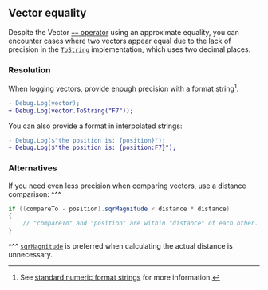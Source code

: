 ## Vector equality

Despite the Vector [`==` operator](https://docs.unity3d.com/ScriptReference/Vector3-operator_eq.html) using an approximate equality, you can encounter cases where two vectors appear equal due to the lack of precision in the [`ToString`](https://docs.unity3d.com/ScriptReference/Vector3.ToString.html) implementation, which uses two decimal places.

### Resolution
When logging vectors, provide enough precision with a format string[^1].
```diff
- Debug.Log(vector);
+ Debug.Log(vector.ToString("F7"));
```
You can also provide a format in interpolated strings:
```diff
- Debug.Log($"the position is: {position}");
+ Debug.Log($"the position is: {position:F7}");
```

### Alternatives
If you need even less precision when comparing vectors, use a distance comparison:
^^^
```csharp
if ((compareTo - position).sqrMagnitude < distance * distance)
{
    // "compareTo" and "position" are within "distance" of each other.
}
```
^^^ [`sqrMagnitude`](https://docs.unity3d.com/ScriptReference/Vector3-sqrMagnitude.html) is preferred when calculating the actual distance is unnecessary.

[^1]: See [standard numeric format strings](https://learn.microsoft.com/en-us/dotnet/standard/base-types/standard-numeric-format-strings#FFormatString) for more information.
